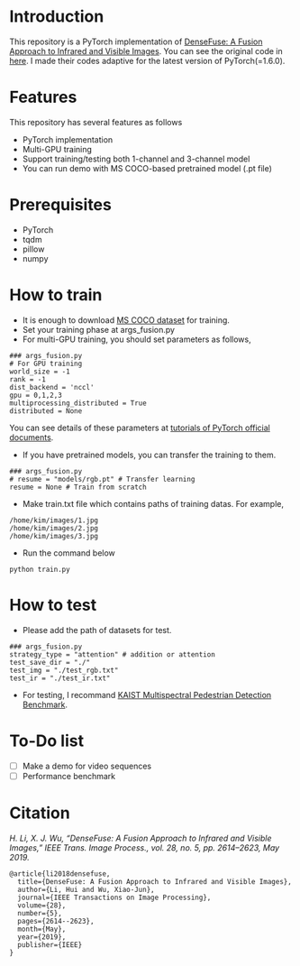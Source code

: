 # Introduction

This repository is a PyTorch implementation of [DenseFuse: A Fusion Approach to Infrared and Visible Images](https://ieeexplore.ieee.org/document/8580578). You can see the original code in [here](https://github.com/hli1221/imagefusion_densefuse). I made their codes adaptive for the latest version of PyTorch(=1.6.0).

# Features

This repository has several features as follows

* PyTorch implementation
* Multi-GPU training
* Support training/testing both 1-channel and 3-channel model
* You can run demo with MS COCO-based pretrained model (.pt file)

# Prerequisites

* PyTorch
* tqdm
* pillow
* numpy

# How to train

* It is enough to download [MS COCO dataset](https://cocodataset.org/#home) for training.
* Set your training phase at args_fusion.py
* For multi-GPU training, you should set parameters as follows,
```
### args_fusion.py
# For GPU training
world_size = -1
rank = -1
dist_backend = 'nccl'
gpu = 0,1,2,3
multiprocessing_distributed = True
distributed = None
```
You can see details of these parameters at [tutorials of PyTorch official documents](https://pytorch.org/tutorials/intermediate/dist_tuto.html#distributed-training). 
* If you have pretrained models, you can transfer the training to them.
```
### args_fusion.py
# resume = "models/rgb.pt" # Transfer learning
resume = None # Train from scratch
```
* Make train.txt file which contains paths of training datas. For example,
```
/home/kim/images/1.jpg
/home/kim/images/2.jpg
/home/kim/images/3.jpg
```
* Run the command below
```
python train.py
```

# How to test

* Please add the path of datasets for test.
```
### args_fusion.py
strategy_type = "attention" # addition or attention
test_save_dir = "./"
test_img = "./test_rgb.txt"
test_ir = "./test_ir.txt"
```
* For testing, I recommand [KAIST Multispectral Pedestrian Detection Benchmark](https://soonminhwang.github.io/rgbt-ped-detection/).

# To-Do list
* [ ] Make a demo for video sequences
* [ ] Performance benchmark

# Citation

 *H. Li, X. J. Wu, “DenseFuse: A Fusion Approach to Infrared and Visible Images,” IEEE Trans. Image Process., vol. 28, no. 5, pp. 2614–2623, May 2019.*

```
@article{li2018densefuse,
  title={DenseFuse: A Fusion Approach to Infrared and Visible Images},
  author={Li, Hui and Wu, Xiao-Jun},
  journal={IEEE Transactions on Image Processing},
  volume={28},
  number={5},
  pages={2614--2623},
  month={May},
  year={2019},
  publisher={IEEE}
}
```




